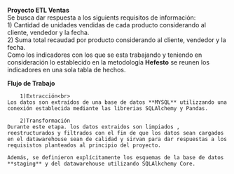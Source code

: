 **Proyecto ETL Ventas**<br>
    Se busca dar respuesta a los siguients requisitos de información:<br>
        1) Cantidad de unidades vendidas de cada producto considerando al cliente, vendedor y la fecha.<br>
        2) Suma total recaudad por producto considerando al cliente, vendedor y la fecha.<br>
    Como los indicadores con los que se esta trabajando y teniendo en consideración lo establecido en la metodología **Hefesto** se reunen los indicadores en una sola tabla de hechos.<br>

**Flujo de Trabajo**<br>

        1)Extracción<br>
    Los datos son extraídos de una base de datos **MYSQL** utilizzando una conexión establecida mediante las librerias SQLAlchemy y Pandas.
    
        2)Transformación 
    Durante este etapa. los datos extraidos son limpiados , reestructurados y filtrados con el fin de que los datos sean cargados en el datawarehouse sean de calidad y sirvan para dar respuestas a los requisistos planteados al principio del proyecto.

    Además, se definieron explícitamente los esquemas de la base de datos **staging** y del datawarehouse utilizando SQLAlkchemy Core.
    
